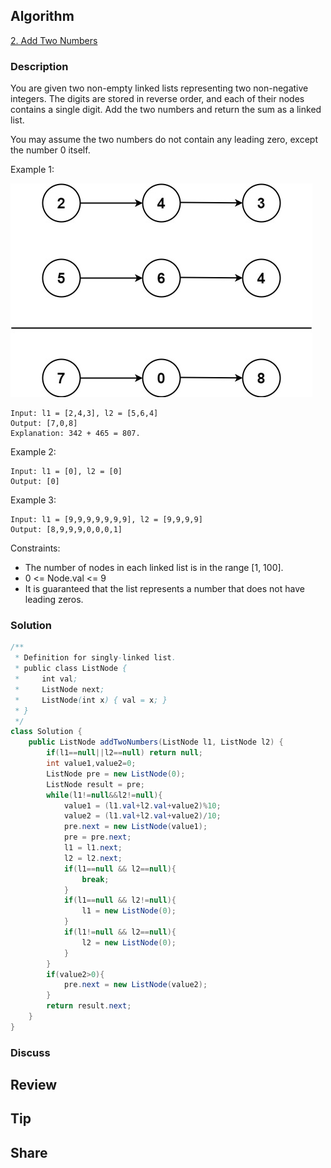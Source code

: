 ## Algorithm

[2. Add Two Numbers](https://leetcode.com/problems/add-two-numbers/)

### Description

You are given two non-empty linked lists representing two non-negative integers. The digits are stored in reverse order, and each of their nodes contains a single digit. Add the two numbers and return the sum as a linked list.

You may assume the two numbers do not contain any leading zero, except the number 0 itself.

Example 1:

![](assets/20211219-9546fce0.png)

```
Input: l1 = [2,4,3], l2 = [5,6,4]
Output: [7,0,8]
Explanation: 342 + 465 = 807.
```

Example 2:

```
Input: l1 = [0], l2 = [0]
Output: [0]
```

Example 3:

```
Input: l1 = [9,9,9,9,9,9,9], l2 = [9,9,9,9]
Output: [8,9,9,9,0,0,0,1]
```

Constraints:

- The number of nodes in each linked list is in the range [1, 100].
- 0 <= Node.val <= 9
- It is guaranteed that the list represents a number that does not have leading zeros.

### Solution

```java
/**
 * Definition for singly-linked list.
 * public class ListNode {
 *     int val;
 *     ListNode next;
 *     ListNode(int x) { val = x; }
 * }
 */
class Solution {
    public ListNode addTwoNumbers(ListNode l1, ListNode l2) {
        if(l1==null||l2==null) return null;
        int value1,value2=0;
        ListNode pre = new ListNode(0);
        ListNode result = pre;
        while(l1!=null&&l2!=null){
            value1 = (l1.val+l2.val+value2)%10;
            value2 = (l1.val+l2.val+value2)/10;
            pre.next = new ListNode(value1);
            pre = pre.next;
            l1 = l1.next;
            l2 = l2.next;
            if(l1==null && l2==null){
                break;
            }
            if(l1==null && l2!=null){
                l1 = new ListNode(0);
            }
            if(l1!=null && l2==null){
                l2 = new ListNode(0);
            }
        }
        if(value2>0){
            pre.next = new ListNode(value2);
        }
        return result.next;
    }
}
```

### Discuss

## Review


## Tip


## Share
